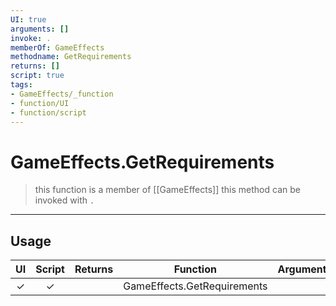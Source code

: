 ```yaml
---
UI: true
arguments: []
invoke: .
memberOf: GameEffects
methodname: GetRequirements
returns: []
script: true
tags:
- GameEffects/_function
- function/UI
- function/script
---
```

# GameEffects.GetRequirements
> this function is a member of [[GameEffects]]
> this method can be invoked with `.`
-----
## Usage
|  UI | Script | Returns | Function | Arguments |
|:---:|:------:|-------:|:--------:|:---------|
|✓|✓||GameEffects.GetRequirements||
